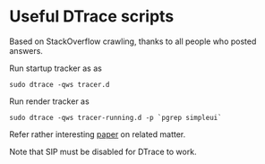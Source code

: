 # Useful DTrace scripts

Based on StackOverflow crawling, thanks to all people who posted
answers.

Run startup tracker as as
```console
sudo dtrace -qws tracer.d
```

Run render tracker as
```console
sudo dtrace -qws tracer-running.d -p `pgrep simpleui`
```

Refer rather interesting [paper](https://papers.put.as/papers/macosx/2009/Debugging-Cocoa-with-DTrace.pdf) on related matter.

Note that SIP must be disabled for DTrace to work.